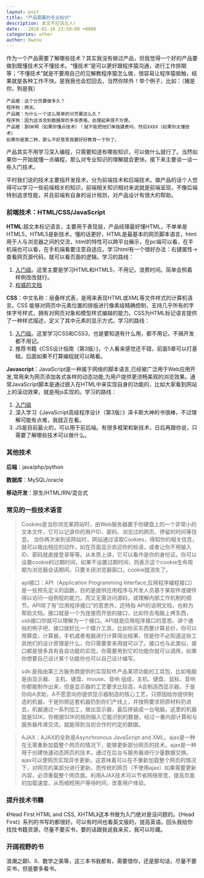 ```yaml
---
layout: post
title: "产品需要的专业知识"
description: 本文不应该见人!
date:   2018-01-16 23:59:00 +0800
categories: other
author: bwzou
---
```

作为一个产品需要了解哪些技术？其实我没有做过产品，但我觉得一个好的产品要做到既懂技术又不懂技术。“懂技术”是可以更好跟程序猿沟通，进行工作排期等；“不懂技术”就是不要用自己的见解教程序猿怎么做，很容易让程序猿抵触，结果就是各种工作不快。是我我也会怼回去，当然你除外！举个例子，比如：（猪是你，狗是我）

	产品猪：这个分页要做多久？
	程序狗：两天。
	产品猪：为什么一个这么简单的分页要这么久？
	程序狗：因为这涉及到数据库的多张表格，处理起来很不方便。
	产品猪：那OK啊（如果你懂点技术）！就不能把他们单独建表吗，然后XXXX（如果你太懂技术）
	如果你是第二种，那么不好意思我要好好教育一下你了。

产品其实不用学习深入编程，只需要知道有哪些知识，可以做什么就行了。当然如果你一开始就懂一点编程，那么对专业知识的理解就会更快。接下来主要谈一谈一些入门技术。

平时我们说的技术主要指开发技术，分为前端技术和后端技术。做产品的话个人觉得可以学习一些前端相关的知识，前端相关知识相对来说就是前端呈现，不像后端特别追求性能，并且前端有自身的设计规则，对产品设计有很大的帮助。

### 前端技术：HTML/CSS/JavaScript
**HTML**:超文本标记语言，主要用于表现层，产品经理最好懂HTML，不单单是HTML5，HTML5是新技术，懂的话更好，HTML是最基本的网页脚本语言，html用于人与浏览器之间的交流，html的特性可以跨平台展示，在pc端可以看，在手机端也可以看，在手机端看要注意自适应。学习html有一个很好办法：右键属性->查看网页源代码，就可以看页面的逻辑。学习的路线：
1. [入门级](http://www.w3school.com.cn/html/index.asp)。这里主要是学习HTML和HTML5，不用记，浪费时间。简单会照着样例改改就行。
2. [权威的文档](https://developer.mozilla.org/zh-CN/docs/Web)

**CSS**：中文名称：层叠样式表，是用来表现HTML或XML等文件样式的计算机语言。CSS 能够对网页中元素位置的排版进行像素级精确控制，支持几乎所有的字体字号样式，拥有对网页对象和模型样式编辑的能力。CSS为HTML标记语言提供了一种样式描述，定义了其中元素的显示方式。学习的路线：
1. [入门级](http://www.w3school.com.cn/css/index.asp)。这里学习CSS和CSS3，也是要知道有什么用，都不用记，不搞开发都不用记。
2. 推荐书籍《CSS设计指南（第3版）》，个人看来感觉还不错，前面5章可以打基础，后面如果不打算编程就可以略看。

**Javascript**：JavaScript是一种属于网络的脚本语言,已经被广泛用于Web应用开发,常用来为网页添加各式各样的动态功能,为用户提供更流畅美观的浏览效果。通常JavaScript脚本是通过嵌入在HTML中来实现自身的功能的，比如大家看到网站上的滚动效果，就是用js实现的。学习的路线：
1. [入门级](http://www.w3school.com.cn/js/index.asp)
2. 深入学习《JavaScript高级程序设计（第3版）》泽卡斯大神的书很棒，不过理解可能有点难，我就正在看。
3. JS是目前最火的，可以用于前后端。有很多框架和新技术，日后再跟你说，只需要了解哪些技术可以做什么。

### 其他技术
**后端**：java/php/python 

**数据库**：MySQL/oracle 

**移动开发**：原生/HTML/RN/混合式

### 常见的一些技术语言

>Cookies是当你浏览某网站时，由Web服务器置于你硬盘上的一个非常小的文本文件，它可以记录你的用户ID、密码、浏览过的网页、停留的时间等信息。 当你再次来到该网站时，网站通过读取Cookies，得知你的相关信息，就可以做出相应的动作，如在页面显示欢迎你的标语，或者让你不用输入ID、密码就直接登录等等。从本质上讲，它可以看作是你的身份证。你可以设置cookie的过期时间，如果不设置过期时间，则表示这个cookie生命周期为浏览器会话期间，只要关闭浏览器窗口，cookie就消失了。

>api接口：API（Application Programming Interface,应用程序编程接口）是一些预先定义的函数，目的是提供应用程序与开发人员基于某软件或硬件得以访问一组例程的能力，而又无需访问源码，或理解内部工作机制的细节。API除了有“应用程序接口”的意思外，还特指 API的说明文档，也称为帮助文档。接口就是一个为连接而开放的接口，比如你去电脑上拷东西，usb接口你就可以理解为一个接口。API就是应用程序接口的意思。讲个通俗的例子吧，接口就好比一个媒介工具，比如你买东西要计算总价，你可以用算盘，计算器，手机或者电脑进行计算得出结果，但是你不必知道这些工具他们的设计原理是什么，你只需要拿来用就可以了。接口也与此类似，接口都是很多具有各自功能的实现，你需要用到它的功能你就可以调用，如果你想要自己设计某个功能你也可以自己设计编写。

>sdk:是指由第三方服务商提供的实现软件产品某项功能的工具包，比如电脑是由显示器、 主机、键盘、mouse、音响 组成，主机、键盘、鼠标、音响你都能制作出来，但是显示器的工艺要求比较高，A会制造西显示器，于是你向A求助，A不愿意向你提供显示器制造的核心工艺，只原因给你提供制造的机器，于是你把这套机器扔到你们产线上，并按照要求把原材料扔进去，机器通过一系列加工，做出显示器，最后拼装成一台电脑，这里的机器就是SDK，你根据SDK的规则输入它能识别的数据，经过一番内部计算和与服务器传递交流，就能得到当初合作时约定的数据。

>AJAX：AJAX的全称是Asynchronous JavaScript and XML，ajax是一种在无需重新加载整个网页的情况下，能够更新部分网页的技术。ajax是一种用于创建快速动态网页的技术。通过在后台与服务器进行少量数据交换。ajax可以使网页实现异步更新。这意味着可以在不重新加载整个网页的情况下，对网页的某部分进行更新。而传统的网页（不使用ajax）如果需要更新内容，必须重载整个网页面。利用AJAX技术可以节省网络带宽，提高页面的加载速度，从而缩短用户等待时间，改善用户体验。

### 提升技术书籍
《Head First HTML and CSS, XHTML》这本书做为入门绝对是没问题的。《Head First》系列的书写的都很好。可以有时间也看英文版的，提高英语。回头我给你找找书籍资源，尽量不要买书，要的话跟我说我来买，我可以珍藏。

### 开阔视野的书
浪潮之巅I、II、数学之美等，这三本书我都有，需要借你，还是那句话，尽量不要买书，但是要多看书。